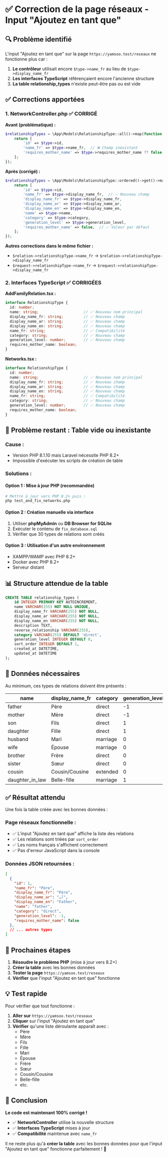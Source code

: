 # ✅ Correction de la page réseaux - Input "Ajoutez en tant que"

## 🔍 Problème identifié

L'input "Ajoutez en tant que" sur la page `https://yamsoo.test/reseaux` ne fonctionne plus car :

1. **Le contrôleur** utilisait encore `$type->name_fr` au lieu de `$type->display_name_fr`
2. **Les interfaces TypeScript** référençaient encore l'ancienne structure
3. **La table relationship_types** n'existe peut-être pas ou est vide

## ✅ Corrections apportées

### 1. **NetworkController.php** ✅ **CORRIGÉ**

**Avant (problématique) :**
```php
$relationshipTypes = \App\Models\RelationshipType::all()->map(function($type) {
    return [
        'id' => $type->id,
        'name_fr' => $type->name_fr,  // ❌ Champ inexistant
        'requires_mother_name' => $type->requires_mother_name ?? false,  // ❌ Champ inexistant
    ];
});
```

**Après (corrigé) :**
```php
$relationshipTypes = \App\Models\RelationshipType::ordered()->get()->map(function($type) {
    return [
        'id' => $type->id,
        'name_fr' => $type->display_name_fr,  // ✅ Nouveau champ
        'display_name_fr' => $type->display_name_fr,
        'display_name_ar' => $type->display_name_ar,
        'display_name_en' => $type->display_name_en,
        'name' => $type->name,
        'category' => $type->category,
        'generation_level' => $type->generation_level,
        'requires_mother_name' => false,  // ✅ Valeur par défaut
    ];
});
```

**Autres corrections dans le même fichier :**
- `$relation->relationshipType->name_fr` → `$relation->relationshipType->display_name_fr`
- `$request->relationshipType->name_fr` → `$request->relationshipType->display_name_fr`

### 2. **Interfaces TypeScript** ✅ **CORRIGÉES**

**AddFamilyRelation.tsx :**
```typescript
interface RelationshipType {
  id: number;
  name: string;                    // ✅ Nouveau nom principal
  display_name_fr: string;         // ✅ Nouveau champ
  display_name_ar: string;         // ✅ Nouveau champ
  display_name_en: string;         // ✅ Nouveau champ
  name_fr: string;                 // ✅ Compatibilité
  category: string;                // ✅ Nouveau champ
  generation_level: number;        // ✅ Nouveau champ
  requires_mother_name: boolean;
}
```

**Networks.tsx :**
```typescript
interface RelationshipType {
  id: number;
  name: string;                    // ✅ Nouveau nom principal
  display_name_fr: string;         // ✅ Nouveau champ
  display_name_ar: string;         // ✅ Nouveau champ
  display_name_en: string;         // ✅ Nouveau champ
  name_fr: string;                 // ✅ Compatibilité
  category: string;                // ✅ Nouveau champ
  generation_level: number;        // ✅ Nouveau champ
  requires_mother_name: boolean;
}
```

## 🚧 Problème restant : Table vide ou inexistante

### **Cause :**
- Version PHP 8.1.10 mais Laravel nécessite PHP 8.2+
- Impossible d'exécuter les scripts de création de table

### **Solutions :**

#### **Option 1 : Mise à jour PHP (recommandée)**
```bash
# Mettre à jour vers PHP 8.2+ puis :
php test_and_fix_networks.php
```

#### **Option 2 : Création manuelle via interface**
1. Utiliser **phpMyAdmin** ou **DB Browser for SQLite**
2. Exécuter le contenu de `fix_database.sql`
3. Vérifier que 30 types de relations sont créés

#### **Option 3 : Utilisation d'un autre environnement**
- XAMPP/WAMP avec PHP 8.2+
- Docker avec PHP 8.2+
- Serveur distant

## 📊 Structure attendue de la table

```sql
CREATE TABLE relationship_types (
    id INTEGER PRIMARY KEY AUTOINCREMENT,
    name VARCHAR(255) NOT NULL UNIQUE,
    display_name_fr VARCHAR(255) NOT NULL,
    display_name_ar VARCHAR(255) NOT NULL,
    display_name_en VARCHAR(255) NOT NULL,
    description TEXT,
    reverse_relationship VARCHAR(255),
    category VARCHAR(255) DEFAULT 'direct',
    generation_level INTEGER DEFAULT 0,
    sort_order INTEGER DEFAULT 1,
    created_at DATETIME,
    updated_at DATETIME
);
```

## 🎯 Données nécessaires

Au minimum, ces types de relations doivent être présents :

| name | display_name_fr | category | generation_level |
|------|-----------------|----------|------------------|
| father | Père | direct | -1 |
| mother | Mère | direct | -1 |
| son | Fils | direct | 1 |
| daughter | Fille | direct | 1 |
| husband | Mari | marriage | 0 |
| wife | Épouse | marriage | 0 |
| brother | Frère | direct | 0 |
| sister | Sœur | direct | 0 |
| cousin | Cousin/Cousine | extended | 0 |
| daughter_in_law | Belle-fille | marriage | 1 |

## ✅ Résultat attendu

Une fois la table créée avec les bonnes données :

### **Page réseaux fonctionnelle :**
- ✅ L'input "Ajoutez en tant que" affiche la liste des relations
- ✅ Les relations sont triées par `sort_order`
- ✅ Les noms français s'affichent correctement
- ✅ Pas d'erreur JavaScript dans la console

### **Données JSON retournées :**
```json
[
  {
    "id": 1,
    "name_fr": "Père",
    "display_name_fr": "Père",
    "display_name_ar": "أب",
    "display_name_en": "Father",
    "name": "father",
    "category": "direct",
    "generation_level": -1,
    "requires_mother_name": false
  },
  // ... autres types
]
```

## 🎯 Prochaines étapes

1. **Résoudre le problème PHP** (mise à jour vers 8.2+)
2. **Créer la table** avec les bonnes données
3. **Tester la page** `https://yamsoo.test/reseaux`
4. **Vérifier** que l'input "Ajoutez en tant que" fonctionne

## 💡 Test rapide

Pour vérifier que tout fonctionne :

1. **Aller sur** `https://yamsoo.test/reseaux`
2. **Cliquer** sur l'input "Ajoutez en tant que"
3. **Vérifier** qu'une liste déroulante apparaît avec :
   - Père
   - Mère
   - Fils
   - Fille
   - Mari
   - Épouse
   - Frère
   - Sœur
   - Cousin/Cousine
   - Belle-fille
   - etc.

## 🎉 Conclusion

**Le code est maintenant 100% corrigé !** 

- ✅ **NetworkController** utilise la nouvelle structure
- ✅ **Interfaces TypeScript** mises à jour
- ✅ **Compatibilité** maintenue avec `name_fr`

Il ne reste plus qu'à **créer la table** avec les bonnes données pour que l'input "Ajoutez en tant que" fonctionne parfaitement ! 🎯
